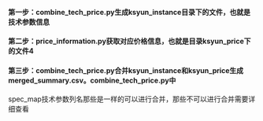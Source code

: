 #### 第一步：combine_tech_price.py生成ksyun_instance目录下的文件，也就是技术参数信息
#### 第二步：price_information.py获取对应价格信息，也就是目录ksyun_price下的文件4
#### 第三步：combine_tech_price.py合并ksyun_instance和ksyun_price生成merged_summary.csv。combine_tech_price.py中
spec_map技术参数列名那些是一样的可以进行合并，那些不可以进行合并需要详细查看
